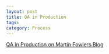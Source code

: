 ```yaml
---
layout: post
title: QA in Production
tags: 
category: Process
---
```


[QA in Production on Martin Fowlers Blog](https://martinfowler.com/articles/qa-in-production.html)  
